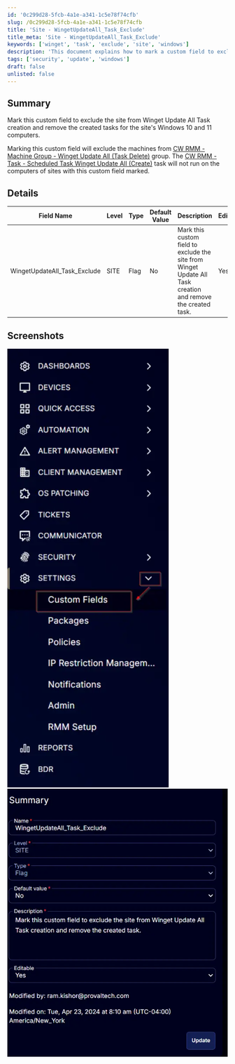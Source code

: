 ```yaml
---
id: '0c299d28-5fcb-4a1e-a341-1c5e78f74cfb'
slug: /0c299d28-5fcb-4a1e-a341-1c5e78f74cfb
title: 'Site - WingetUpdateAll_Task_Exclude'
title_meta: 'Site - WingetUpdateAll_Task_Exclude'
keywords: ['winget', 'task', 'exclude', 'site', 'windows']
description: 'This document explains how to mark a custom field to exclude a site from the Winget Update All Task creation, specifically for Windows 10 and 11 computers. It details the implications of marking this field and provides a description of the custom field settings.'
tags: ['security', 'update', 'windows']
draft: false
unlisted: false
---
```


## Summary

Mark this custom field to exclude the site from Winget Update All Task creation and remove the created tasks for the site's Windows 10 and 11 computers.

Marking this custom field will exclude the machines from [CW RMM - Machine Group - Winget Update All (Task Delete)](/docs/a8ce29e2-502c-4bb8-a959-c7eb59e38808) group. The [CW RMM - Task - Scheduled Task Winget Update All (Create)](/docs/a898b5ac-23d0-4e0d-89e5-79bca2277a6e) task will not run on the computers of sites with this custom field marked.

## Details

| Field Name                       | Level | Type | Default Value | Description                                                                                   | Editable |
|----------------------------------|-------|------|---------------|-----------------------------------------------------------------------------------------------|----------|
| WingetUpdateAll_Task_Exclude     | SITE  | Flag | No            | Mark this custom field to exclude the site from Winget Update All Task creation and remove the created task. | Yes      |

## Screenshots

![Screenshot 1](../../../static/img/docs/0c299d28-5fcb-4a1e-a341-1c5e78f74cfb/image_1.webp)  
![Screenshot 2](../../../static/img/docs/0c299d28-5fcb-4a1e-a341-1c5e78f74cfb/image_2.webp)  